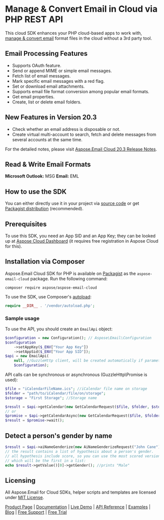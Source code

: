 # Manage & Convert Email in Cloud via PHP REST API

This cloud SDK enhances your PHP cloud-based apps to work with, [manage & convert email](https://products.aspose.cloud/email/net) format files in the cloud without a 3rd party tool.

## Email Processing Features

- Supports OAuth feature.
- Send or append MIME or simple email messages.
- Fetch list of email messages.
- Mark specific email messages with a red flag.
- Set or download email attachments.
- Supports email file format conversion among popular email formats.
- Get email properties.
- Create, list or delete email folders.

## New Features in Version 20.3

- Check whether an email address is disposable or not.
- Create virtual multi-account to search, fetch and delete messages from several accounts at the same time.

For the detailed notes, please visit [Aspose.Email Cloud 20.3 Release Notes](https://docs.aspose.cloud/display/emailcloud/Aspose.Email+Cloud+20.3+Release+Notes).

## Read & Write Email Formats

**Microsoft Outlook:** MSG
**Email:** EML

## How to use the SDK

You can either directly use it in your project via [source code](https://github.com/aspose-email-cloud/aspose-email-cloud-php) or get [Packagist distribution](https://packagist.org/packages/aspose/aspose-email-cloud) (recommended).

## Prerequisites

To use this SDK, you need an App SID and an App Key; they can be looked up at [Aspose Cloud Dashboard](https://dashboard.aspose.cloud/#/apps) (it requires free registration in Aspose Cloud for this).

## Installation via Composer

Aspose.Email Cloud SDK for PHP is available on [Packagist](https://packagist.org/packages/aspose/aspose-email-cloud) as the `aspose-email-cloud` package. Run the following command:

```console
composer require aspose/aspose-email-cloud
```

To use the SDK, use Composer's [autoload](https://getcomposer.org/doc/00-intro.md#autoloading):

```php
require __DIR__ . '/vendor/autoload.php';
```

### Sample usage

To use the API, you should create an `EmailApi` object:

```php
$configuration = new Configuration(); // Aspose\Email\Configuration
$configuration
    ->setAppKey($_ENV["Your App Key"])
    ->setAppSid($_ENV["Your App SID"]);
$api = new EmailApi(
    null, //GuzzleHttp client, will be created automatically if parameter is null
    $configuration);
```

API calls can be synchronous or asynchronous (GuzzleHttp\Promise is used):

```php
$file = "iCalendarFileName.ics"; //iCalendar file name on storage
$folder = "path/to/iCalendar/file/on/storage";
$storage = "First Storage"; //Storage name

$result = $api->getCalendar(new GetCalendarRequest($file, $folder, $storage));
// or
$promise = $api->getCalendarAsync(new GetCalendarRequest($file, $folder, $storage));
$result = $promise->wait();
```

## Detect a person's gender by name

```php
$result = $api->aiNameGenderize(new AiNameGenderizeRequest("John Cane"));
// the result contains a list of hypothesis about a person's gender.
// all hypothesis include score, so you can use the most scored version,
// which will be the first in a list:
echo $result->getValue()[0]->getGender(); //prints "Male"
```

## Licensing

All Aspose.Email for Cloud SDKs, helper scripts and templates are licensed under [MIT License](https://github.com/aspose-email-cloud/aspose-email-cloud-php/blob/HEAD/LICENSE).

[Product Page](https://products.aspose.cloud/email/php) | [Documentation](https://docs.aspose.cloud/display/emailcloud/Home) | [Live Demo](https://products.aspose.app/email/family) | [API Reference](https://apireference.aspose.cloud/email/) | [Examples](https://github.com/aspose-email-cloud/aspose-email-cloud-php) | [Blog](https://blog.aspose.cloud/category/email/) | [Free Support](https://forum.aspose.cloud/c/email) | [Free Trial](https://dashboard.aspose.cloud/#/apps)
